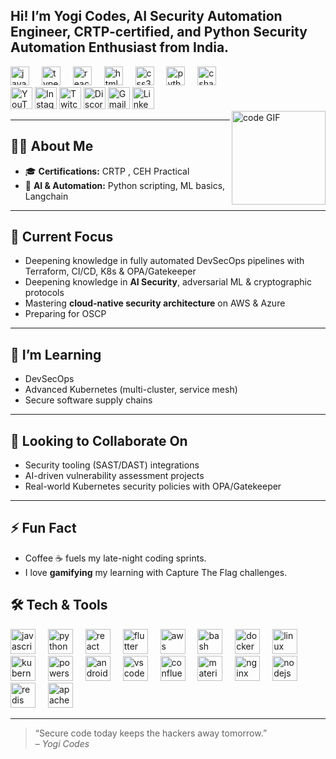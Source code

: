 <h2 align="left">Hi! I’m Yogi Codes,  AI Security Automation  Engineer, CRTP-certified, and Python Security  Automation Enthusiast  from India.</h2>

<div align="left">
  <img src="https://cdn.jsdelivr.net/gh/devicons/devicon/icons/javascript/javascript-original.svg" height="30" alt="javascript logo"  />
  <img width="12" />
  <img src="https://cdn.jsdelivr.net/gh/devicons/devicon/icons/typescript/typescript-original.svg" height="30" alt="typescript logo"  />
  <img width="12" />
  <img src="https://cdn.jsdelivr.net/gh/devicons/devicon/icons/react/react-original.svg" height="30" alt="react logo"  />
  <img width="12" />
  <img src="https://cdn.jsdelivr.net/gh/devicons/devicon/icons/html5/html5-original.svg" height="30" alt="html5 logo"  />
  <img width="12" />
  <img src="https://cdn.jsdelivr.net/gh/devicons/devicon/icons/css3/css3-original.svg" height="30" alt="css3 logo"  />
  <img width="12" />
  <img src="https://cdn.jsdelivr.net/gh/devicons/devicon/icons/python/python-original.svg" height="30" alt="python logo"  />
  <img width="12" />
  <img src="https://cdn.jsdelivr.net/gh/devicons/devicon/icons/csharp/csharp-original.svg" height="30" alt="csharp logo"  />
</div>

<div align="left">
  <a href="https://youtube.com/yourchannel"><img src="https://img.shields.io/static/v1?message=YouTube&logo=youtube&color=FF0000&style=for-the-badge" height="35" alt="YouTube"/></a>
  <a href="https://instagram.com/yourhandle"><img src="https://img.shields.io/static/v1?message=Instagram&logo=instagram&color=E4405F&style=for-the-badge" height="35" alt="Instagram"/></a>
  <a href="https://twitch.tv/yourchannel"><img src="https://img.shields.io/static/v1?message=Twitch&logo=twitch&color=9146FF&style=for-the-badge" height="35" alt="Twitch"/></a>
  <a href="https://discord.gg/yourserver"><img src="https://img.shields.io/static/v1?message=Discord&logo=discord&color=7289DA&style=for-the-badge" height="35" alt="Discord"/></a>
  <a href="mailto:youremail@gmail.com"><img src="https://img.shields.io/static/v1?message=Gmail&logo=gmail&color=D14836&style=for-the-badge" height="35" alt="Gmail"/></a>
  <a href="https://linkedin.com/in/yourprofile"><img src="https://img.shields.io/static/v1?message=LinkedIn&logo=linkedin&color=0077B5&style=for-the-badge" height="35" alt="LinkedIn"/></a>
</div>

<img align="right" height="150" src="https://avatars.githubusercontent.com/u/97585034" alt="code GIF" />

---

## 👨‍💻 About Me

- 🎓 **Certifications:** CRTP , CEH Practical
- 🤖 **AI & Automation:** Python scripting, ML basics, Langchain
---

## 🔭 Current Focus

- Deepening knowledge in fully automated DevSecOps pipelines with Terraform, CI/CD, K8s & OPA/Gatekeeper  
- Deepening knowledge in **AI Security**, adversarial ML & cryptographic protocols  
- Mastering **cloud-native security architecture** on AWS & Azure
- Preparing for OSCP

---

## 🌱 I’m Learning

- DevSecOps
- Advanced Kubernetes (multi-cluster, service mesh)
- Secure software supply chains

---

## 👯 Looking to Collaborate On

- Security tooling (SAST/DAST) integrations  
- AI-driven vulnerability assessment projects  
- Real-world Kubernetes security policies with OPA/Gatekeeper

---

## ⚡ Fun Fact

- Coffee ☕ fuels my late-night coding sprints.
- I love **gamifying** my learning with Capture The Flag challenges.


## 🛠️ Tech & Tools

<div align="left">
  <img src="https://cdn.jsdelivr.net/gh/devicons/devicon/icons/javascript/javascript-original.svg" height="40" alt="javascript logo"  />
  <img width="12" />
  <img src="https://cdn.jsdelivr.net/gh/devicons/devicon/icons/python/python-original.svg" height="40" alt="python logo"  />
  <img width="12" />
  <img src="https://cdn.jsdelivr.net/gh/devicons/devicon/icons/react/react-original.svg" height="40" alt="react logo"  />
  <img width="12" />
  <img src="https://cdn.jsdelivr.net/gh/devicons/devicon/icons/flutter/flutter-original.svg" height="40" alt="flutter logo"  />
  <img width="12" />
  <img src="https://cdn.jsdelivr.net/gh/devicons/devicon/icons/amazonwebservices/amazonwebservices-line-wordmark.svg" height="40" alt="aws logo"  />
  <img width="12" />
  <img src="https://cdn.jsdelivr.net/gh/devicons/devicon/icons/bash/bash-original.svg" height="40" alt="bash logo"  />
  <img width="12" />
  <img src="https://cdn.jsdelivr.net/gh/devicons/devicon/icons/docker/docker-original.svg" height="40" alt="docker logo"  />
  <img width="12" />
  <img src="https://cdn.jsdelivr.net/gh/devicons/devicon/icons/linux/linux-original.svg" height="40" alt="linux logo"  />
  <img width="12" />
  <img src="https://cdn.jsdelivr.net/gh/devicons/devicon/icons/kubernetes/kubernetes-plain.svg" height="40" alt="kubernetes logo"  />
  <img width="12" />
  <img src="https://skillicons.dev/icons?i=powershell" height="40" alt="powershell logo"  />
  <img width="12" />
  <img src="https://cdn.jsdelivr.net/gh/devicons/devicon/icons/androidstudio/androidstudio-original.svg" height="40" alt="androidstudio logo"  />
  <img width="12" />
  <img src="https://cdn.jsdelivr.net/gh/devicons/devicon/icons/vscode/vscode-original.svg" height="40" alt="vscode logo"  />
  <img width="12" />
  <img src="https://cdn.jsdelivr.net/gh/devicons/devicon/icons/confluence/confluence-original.svg" height="40" alt="confluence logo"  />
  <img width="12" />
  <img src="https://cdn.jsdelivr.net/gh/devicons/devicon/icons/materialui/materialui-original.svg" height="40" alt="materialui logo"  />
  <img width="12" />
  <img src="https://cdn.jsdelivr.net/gh/devicons/devicon/icons/nginx/nginx-original.svg" height="40" alt="nginx logo"  />
  <img width="12" />
  <img src="https://cdn.jsdelivr.net/gh/devicons/devicon/icons/nodejs/nodejs-original.svg" height="40" alt="nodejs logo"  />
  <img width="12" />
  <img src="https://cdn.jsdelivr.net/gh/devicons/devicon/icons/redis/redis-original.svg" height="40" alt="redis logo"  />
  <img width="12" />
  <img src="https://cdn.jsdelivr.net/gh/devicons/devicon/icons/apachekafka/apachekafka-original.svg" height="40" alt="apachekafka logo"  />
</div>

---

> “Secure code today keeps the hackers away tomorrow.”  
> – *Yogi Codes*

